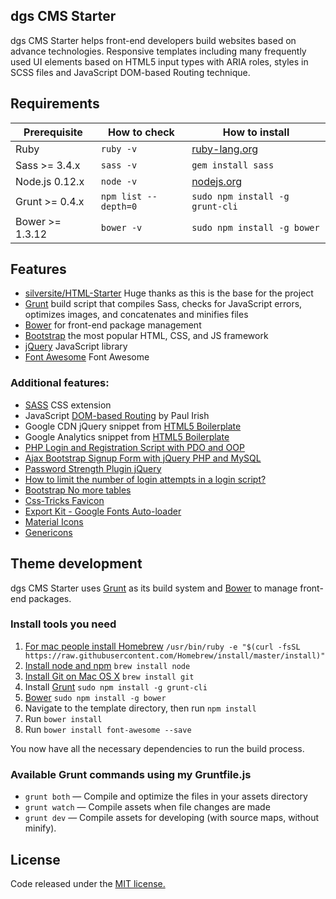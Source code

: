 <div class="wrap container" role="document">

<div class="content my-row">

## dgs CMS Starter

dgs CMS Starter helps front-end developers build websites based on advance technologies. Responsive templates including many frequently used UI elements based on HTML5 input types with ARIA roles, styles in SCSS files and JavaScript DOM-based Routing technique.

## Requirements

<div>

| Prerequisite | How to check | How to install |
| --- | --- | --- |
| Ruby | `ruby -v` | [ruby-lang.org](https://www.ruby-lang.org/en/downloads/) |
| Sass >= 3.4.x | `sass -v` | `gem install sass` |
| Node.js 0.12.x | `node -v` | [nodejs.org](http://nodejs.org/) |
| Grunt >= 0.4.x | `npm list --depth=0` | `sudo npm install -g grunt-cli` |
| Bower >= 1.3.12 | `bower -v` | `sudo npm install -g bower` |

</div>

## [](#features)Features

*   [silversite/HTML-Starter](https://github.com/silversite/HTML-Starter) Huge thanks as this is the base for the project
*   [Grunt](http://gruntjs.com/) build script that compiles Sass, checks for JavaScript errors, optimizes images, and concatenates and minifies files
*   [Bower](http://bower.io/) for front-end package management
*   [Bootstrap](http://getbootstrap.com/) the most popular HTML, CSS, and JS framework
*   [jQuery](http://jquery.com/) JavaScript library
*   [Font Awesome](http://fontawesome.io) Font Awesome

### Additional features:

*   [SASS](http://sass-lang.com/) CSS extension
*   JavaScript [DOM-based Routing](http://www.paulirish.com/2009/markup-based-unobtrusive-comprehensive-dom-ready-execution/) by Paul Irish
*   Google CDN jQuery snippet from [HTML5 Boilerplate](http://html5boilerplate.com/)
*   Google Analytics snippet from [HTML5 Boilerplate](http://html5boilerplate.com/)
*   [PHP Login and Registration Script with PDO and OOP](http://www.codingcage.com/2015/04/php-login-and-registration-script-with.html)
*   [Ajax Bootstrap Signup Form with jQuery PHP and MySQL](http://www.codingcage.com/2016/05/ajax-bootstrap-signup-form-with-jquery.html)
*   [Password Strength Plugin jQuery](https://www.sitepoint.com/developing-password-strength-plugin-jquery/)
*   [How to limit the number of login attempts in a login script?](http://stackoverflow.com/questions/37120328/how-to-limit-the-number-of-login-attempts-in-a-login-script)
*   [Bootstrap No more tables](http://bootsnipp.com/snippets/featured/no-more-tables-respsonsive-table)
*   [Css-Tricks Favicon](https://css-tricks.com/favicon-quiz/)
*   [Export Kit - Google Fonts Auto-loader](http://exportkit.com/plugin/environments/html5/add-google-fonts-to-html5)
*   [Material Icons](http://google.github.io/material-design-icons/#icon-font-for-the-web)
*   [Genericons](https://genericons.com/)

## Theme development

dgs CMS Starter uses [Grunt](http://gruntjs.com/) as its build system and [Bower](http://bower.io/) to manage front-end packages.

### Install tools you need

1.  [For mac people install Homebrew](http://brew.sh/) `/usr/bin/ruby -e "$(curl -fsSL https://raw.githubusercontent.com/Homebrew/install/master/install)"`
2.  [Install node and npm](http://blog.teamtreehouse.com/install-node-js-npm-mac) `brew install node`
3.  [Install Git on Mac OS X](https://www.atlassian.com/git/tutorials/install-git/mac-os-x) `brew install git`
4.  Install [Grunt](http://gruntjs.com/) `sudo npm install -g grunt-cli`
5.  [Bower](http://bower.io/) `sudo npm install -g bower`
6.  Navigate to the template directory, then run `npm install`
7.  Run `bower install`
8.  Run `bower install font-awesome --save`

You now have all the necessary dependencies to run the build process.

### Available Grunt commands using my Gruntfile.js

*   `grunt both` — Compile and optimize the files in your assets directory
*   `grunt watch` — Compile assets when file changes are made
*   `grunt dev` — Compile assets for developing (with source maps, without minify).

## License

Code released under the [MIT license.](https://opensource.org/licenses/MIT)</div>

</div>